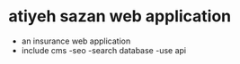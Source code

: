 # atiyeh sazan web application

- an insurance web application
- include cms
-seo
-search database
-use api
